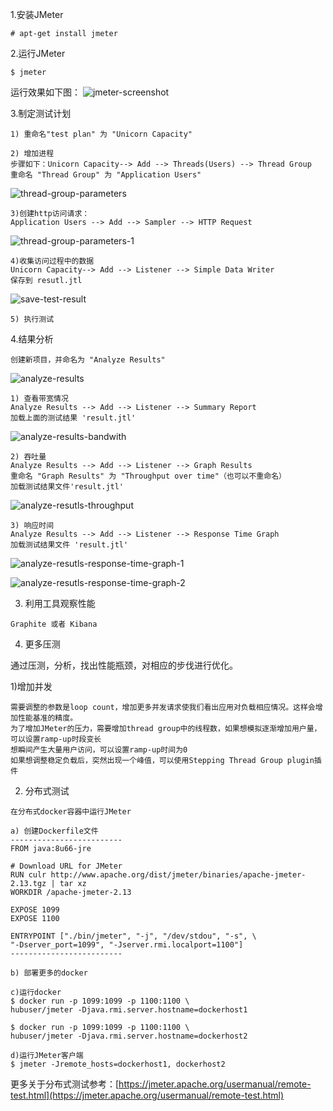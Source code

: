 <!--
author: os4uinfo
head: https://os4u.info/blog/img/sun.png
date: 2017-05-17
title: Jmeter压测工具使用简介
tags: Testing
images: https://os4u.info/blog/img/sun.png
category: Testing
status: publish
summary: 测试，是运维上线前的一道工序。压测，是对服务器进行有效评估的重要一步。因此，测试和压测两种工具运维是需要熟悉和掌握的。
-->


1.安装JMeter
```
# apt-get install jmeter
```

2.运行JMeter

```
$ jmeter
```

运行效果如下图：
![jmeter-screenshot](https://www.os4u.info/blog/testing/images/jmeter-screenshot.png)

3.制定测试计划

```
1) 重命名"test plan" 为 "Unicorn Capacity"

2) 增加进程
步骤如下：Unicorn Capacity--> Add --> Threads(Users) --> Thread Group
重命名 "Thread Group" 为 "Application Users" 
```
![thread-group-parameters](https://www.os4u.info/blog/testing/images/thread-group-parameters.png)

```
3)创建http访问请求：
Application Users --> Add --> Sampler --> HTTP Request
```
![thread-group-parameters-1](https://www.os4u.info/blog/testing/images/thread-group-parameters-1.png)

```
4)收集访问过程中的数据
Unicorn Capacity--> Add --> Listener --> Simple Data Writer
保存到 resutl.jtl
```
![save-test-result](https://www.os4u.info/blog/testing/images/save-test-result.png)

```
5) 执行测试
```

4.结果分析

```
创建新项目，并命名为 "Analyze Results"
```
![analyze-results](https://www.os4u.info/blog/testing/images/analyze-results.png)

```
1) 查看带宽情况
Analyze Results --> Add --> Listener --> Summary Report
加载上面的测试结果 'result.jtl'
```
![analyze-results-bandwith](https://www.os4u.info/blog/testing/images/analyze-results-bandwith.png)

```
2) 吞吐量
Analyze Results --> Add --> Listener --> Graph Results
重命名 "Graph Results" 为 "Throughput over time"（也可以不重命名）
加载测试结果文件'result.jtl'
```
![analyze-resutls-throughput](https://www.os4u.info/blog/testing/images/analyze-resutls-throughput.png)

```
3) 响应时间
Analyze Results --> Add --> Listener --> Response Time Graph
加载测试结果文件 'result.jtl'
```
![analyze-resutls-response-time-graph-1](https://www.os4u.info/blog/testing/images/analyze-resutls-response-time-graph-1.png)

![analyze-resutls-response-time-graph-2](https://www.os4u.info/blog/testing/images/analyze-resutls-response-time-graph-2.png)

3. 利用工具观察性能

```
Graphite 或者 Kibana
```

4. 更多压测

通过压测，分析，找出性能瓶颈，对相应的步伐进行优化。

1)增加并发

```
需要调整的参数是loop count，增加更多并发请求使我们看出应用对负载相应情况。这样会增加性能基准的精度。
为了增加JMeter的压力，需要增加thread group中的线程数，如果想模拟逐渐增加用户量，可以设置ramp-up时段变长
想瞬间产生大量用户访问，可以设置ramp-up时间为0
如果想调整稳定负载后，突然出现一个峰值，可以使用Stepping Thread Group plugin插件

```


2) 分布式测试

```
在分布式docker容器中运行JMeter

a) 创建Dockerfile文件
-------------------------
FROM java:8u66-jre

# Download URL for JMeter
RUN culr http://www.apache.org/dist/jmeter/binaries/apache-jmeter-2.13.tgz | tar xz 
WORKDIR /apache-jmeter-2.13

EXPOSE 1099
EXPOSE 1100 

ENTRYPOINT ["./bin/jmeter", "-j", "/dev/stdou", "-s", \
"-Dserver_port=1099", "-Jserver.rmi.localport=1100"]
-------------------------

b) 部署更多的docker

c)运行docker
$ docker run -p 1099:1099 -p 1100:1100 \
hubuser/jmeter -Djava.rmi.server.hostname=dockerhost1

$ docker run -p 1099:1099 -p 1100:1100 \
hubuser/jmeter -Djava.rmi.server.hostname=dockerhost2

d)运行JMeter客户端
$ jmeter -Jremote_hosts=dockerhost1, dockerhost2
```

更多关于分布式测试参考：[https://jmeter.apache.org/usermanual/remote-test.html](https://jmeter.apache.org/usermanual/remote-test.html)